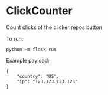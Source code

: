 # ClickCounter

Count clicks of the clicker repos button

To run:

```
python -m flask run
```

Example payload:

```
{
    "country": "US",
    "ip": "123.123.123.123"
}
```
